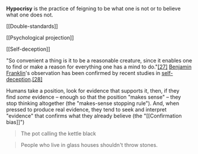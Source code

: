 **Hypocrisy** is the practice of feigning to be what one is not or to believe what one does not.

[[Double-standards]]

[[Psychological projection]]

[[Self-deception]]

"So convenient a thing is it to be a reasonable creature, since it enables one to find or make a reason for everything one has a mind to do."[[27]](https://en.wikipedia.org/wiki/Hypocrisy#cite_note-27) [Benjamin Franklin](https://en.wikipedia.org/wiki/Benjamin_Franklin "Benjamin Franklin")'s observation has been confirmed by recent studies in [self-deception](https://en.wikipedia.org/wiki/Self-deception "Self-deception").[[28]](https://en.wikipedia.org/wiki/Hypocrisy#cite_note-28)

Humans take a position, look for evidence that supports it, then, if they find _some_ evidence – enough so that the position "makes sense" – they stop thinking altogether (the "makes-sense stopping rule"). And, when pressed to produce real evidence, they tend to seek and interpret "evidence" that confirms what they already believe (the "[[Confirmation bias]]")

> The pot calling the kettle black

> People who live in glass houses shouldn't throw stones.

